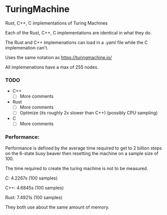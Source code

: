 # TuringMachine
Rust, C++, C implementations of Turing Machines

Each of the Rust, C++, C implementations are identical in what they do.

The Rust and C++ implemenations can load in a .yaml file while the C implemenation can't.

Uses the same notation as https://turingmachine.io/

All implemenations have a max of 255 nodes.

### TODO
- C++
  - [ ] More comments
- Rust
  - [ ] More comments
  - [ ] Optimize (its roughly 2x slower than C++) (possibly CPU sampling)
- C
  - [ ] More comments

### Performance:
Performance is defined by the average time required to get to 2 billion steps on the 6-state busy beaver then resetting the machine on a sample size of 100.

The time required to create the turing machine is not to be measured.

C: 4.2267s (100 samples)

C++: 4.6845s (100 samples)

Rust: 7.4921s (100 samples)

They both use about the same amount of memory.
